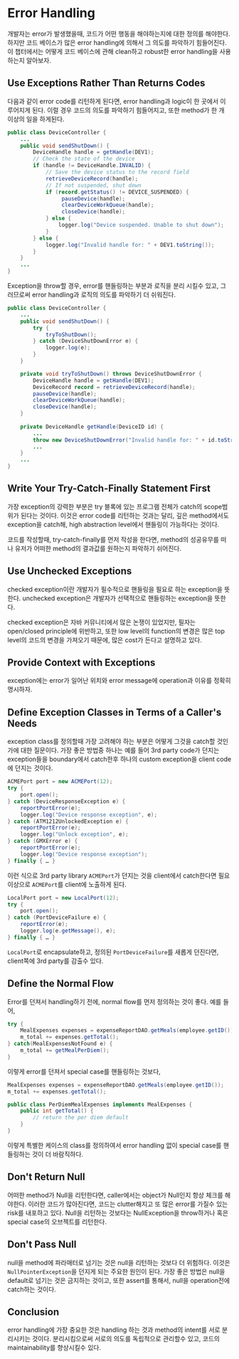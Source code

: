 # Error Handling
개발자는 error가 발생했을때, 코드가 어떤 행동을 해야하는지에 대한 정의를 해야한다.
하지만 코드 베이스가 많은 error handling에 의해서 그 의도를 파악하기 힘들어진다.
이 챕터에서는 어떻게 코드 베이스에 관해 clean하고 robust한 error handling을 사용하는지 알아보자.

## Use Exceptions Rather Than Returns Codes
다음과 같이 error code를 리턴하게 된다면, error handling과 logic이 한 곳에서 이루어지게 된다.
이럴 경우 코드의 의도를 파악하기 힘들어지고, 또한 method가 한 개 이상의 일을 하게된다.
```Java
public class DeviceController { 
    ... 
    public void sendShutDown() { 
        DeviceHandle handle = getHandle(DEV1); 
        // Check the state of the device 
        if (handle != DeviceHandle.INVALID) { 
            // Save the device status to the record field 
            retrieveDeviceRecord(handle); 
            // If not suspended, shut down 
            if (record.getStatus() != DEVICE_SUSPENDED) {
                 pauseDevice(handle); 
                 clearDeviceWorkQueue(handle); 
                 closeDevice(handle); 
            } else { 
                logger.log("Device suspended. Unable to shut down"); 
            } 
        } else { 
            logger.log("Invalid handle for: " + DEV1.toString()); 
        } 
    } 
    ...
}
```

Exception을 throw할 경우, error를 핸들링하는 부분과 로직을 분리 시킬수 있고,
그러므로써 error handling과 로직의 의도를 파악하기 더 쉬워진다.
```Java
public class DeviceController { 
    ... 
    public void sendShutDown() { 
        try { 
            tryToShutDown(); 
        } catch (DeviceShutDownError e) { 
            logger.log(e); 
        } 
    }

    private void tryToShutDown() throws DeviceShutDownError { 
        DeviceHandle handle = getHandle(DEV1); 
        DeviceRecord record = retrieveDeviceRecord(handle); 
        pauseDevice(handle); 
        clearDeviceWorkQueue(handle); 
        closeDevice(handle); 
    } 
    
    private DeviceHandle getHandle(DeviceID id) { 
        ... 
        throw new DeviceShutDownError("Invalid handle for: " + id.toString()); 
        ... 
    } 
    ...
}
```

## Write Your Try-Catch-Finally Statement First
가장 exception의 강력한 부분은 try 블록에 있는 프로그램 전체가 catch의 scope범위가 된다는 것이다.
이것은 error code를 리턴하는 것과는 달리, 깊은 method에서도 exception을 catch해, high abstraction level에서 핸들링이 가능하다는 것이다.

코드를 작성할때, try-catch-finally를 먼저 작성을 한다면, method의 성공유무를 떠나 유저가 어떠한 method의 결과값를 원하는지 파악하기 쉬어진다.

## Use Unchecked Exceptions
checked exception이란 개발자가 필수적으로 핸들링을 필요로 하는 exception을 뜻한다.
unchecked exception은 개발자가 선택적으로 핸들링하는 exception을 뜻한다.

checked exception은 자바 커뮤니티에서 많은 논쟁이 있었지만,
필자는 open/closed principle에 위반하고, 또한 low level의 function의 변경은 많은 top level의 코드의 변경을 가져오기 때문에, 많은 cost가 든다고 설명하고 있다.

## Provide Context with Exceptions
exception에는 error가 일어난 위치와 error message에 operation과 이유를 정확히 명시하자.

## Define Exception Classes in Terms of a Caller's Needs
exception class를 정의할때 가장 고려해야 하는 부분은 어떻게 그것을 catch할 것인가에 대한 질문이다.
가장 좋은 방법중 하나는 예를 들어 3rd party code가 던지는 exception들을 boundary에서 catch한후 하나의 custom exception을 client code에 던지는 것이다.

```Java
ACMEPort port = new ACMEPort(12); 
try { 
    port.open(); 
} catch (DeviceResponseException e) { 
    reportPortError(e); 
    logger.log("Device response exception", e); 
} catch (ATM1212UnlockedException e) { 
    reportPortError(e); 
    logger.log("Unlock exception", e);
} catch (GMXError e) { 
    reportPortError(e); 
    logger.log("Device response exception"); 
} finally { … }
```
이런 식으로 3rd party library `ACMEPort`가 던지는 것을 client에서 catch한다면 필요 이상으로 `ACMEPort`를 client에 노출하게 된다.

```Java
LocalPort port = new LocalPort(12); 
try { 
    port.open(); 
} catch (PortDeviceFailure e) { 
    reportError(e); 
    logger.log(e.getMessage(), e); 
} finally { … }
```
`LocalPort`로 encapsulate하고, 정의된 `PortDeviceFailure`를 새롭게 던진다면, client쪽에 3rd party를 감출수 있다.

## Define the Normal Flow
Error를 던져서 handling하기 전에, normal flow를 먼저 정의하는 것이 좋다.
예를 들어,
```Java
try { 
    MealExpenses expenses = expenseReportDAO.getMeals(employee.getID()); 
    m_total += expenses.getTotal();
} catch(MealExpensesNotFound e) { 
    m_total += getMealPerDiem();
}
```
이렇게 error를 던져서 special case를 핸들링하는 것보다, 

```Java
MealExpenses expenses = expenseReportDAO.getMeals(employee.getID());
m_total += expenses.getTotal();

public class PerDiemMealExpenses implements MealExpenses { 
    public int getTotal() { 
        // return the per diem default 
    }
}
```
이렇게 특별한 케이스의 class를 정의하여서 error handling 없이 special case를 핸들링하는 것이 더 바람직하다.

## Don't Return Null
어떠한 method가 Null을 리턴한다면, caller에서는 object가 Null인지 항상 체크를 해야한다. 이러한 코드가 많아진다면, 코드는 clutter해지고 또 많은 error를 가질수 있는 risk를 내포하고 있다.
Null을 리턴하는 것보다는 NullException을 throw하거나 혹은 special case의 오브젝트를 리턴한다.

## Don't Pass Null
null을 method에 파라매터로 넘기는 것은 null을 리턴하는 것보다 더 위험하다. 이것은 `NullPointerException`을 던지게 되는 주요한 원인이 된다. 가장 좋은 방법은 null을 default로 넘기는 것은 금지하는 것이고, 또한 assert를 통해서, null을 operation전에 catch하는 것이다.

## Conclusion
error handling에 가장 중요한 것은 handling 하는 것과 method의 intent를 서로 분리시키는 것이다. 분리시킴으로써 서로의 의도를 독립적으로 관리할수 있고, 코드의 maintainability를 향상시킬수 있다.